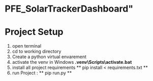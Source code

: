 # PFE_SolarTrackerDashboard"

# Project Setup

1. open terminal 
2. cd to working directory 
3. Create a python virtual envarement 
4. activate the venv  in Windows **.venv\Scripts\activate.bat**
5. install all project requirements ** pip install < requirements.txt **
6. run Project :  ** pip run.py ** 

